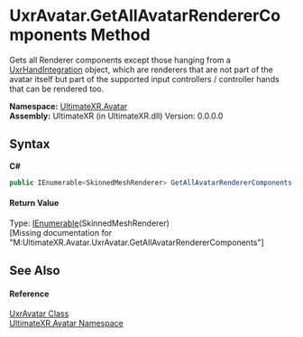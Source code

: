 # UxrAvatar.GetAllAvatarRendererComponents Method 
 

Gets all Renderer components except those hanging from a <a href="T_UltimateXR_Avatar_UxrHandIntegration">UxrHandIntegration</a> object, which are renderers that are not part of the avatar itself but part of the supported input controllers / controller hands that can be rendered too.

**Namespace:**&nbsp;<a href="N_UltimateXR_Avatar">UltimateXR.Avatar</a><br />**Assembly:**&nbsp;UltimateXR (in UltimateXR.dll) Version: 0.0.0.0

## Syntax

**C#**<br />
``` C#
public IEnumerable<SkinnedMeshRenderer> GetAllAvatarRendererComponents()
```


#### Return Value
Type: <a href="https://docs.microsoft.com/dotnet/api/system.collections.generic.ienumerable-1" target="_blank" rel="noopener noreferrer">IEnumerable</a>(SkinnedMeshRenderer)<br />\[Missing <returns> documentation for "M:UltimateXR.Avatar.UxrAvatar.GetAllAvatarRendererComponents"\]

## See Also


#### Reference
<a href="T_UltimateXR_Avatar_UxrAvatar">UxrAvatar Class</a><br /><a href="N_UltimateXR_Avatar">UltimateXR.Avatar Namespace</a><br />